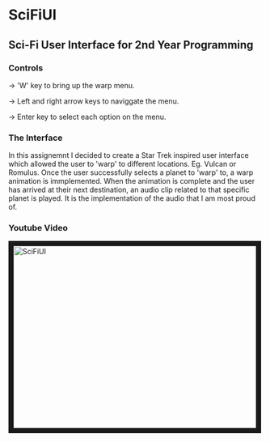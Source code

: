 # SciFiUI
## Sci-Fi User Interface for 2nd Year Programming 

### Controls

  -> 'W' key to bring up the warp menu.
  
  -> Left and right arrow keys to naviggate the menu.
  
  -> Enter key to select each option on the menu.

### The Interface
  
  In this assignemnt I decided to create a Star Trek inspired user interface which allowed the user to 'warp' to different locations. Eg. Vulcan or Romulus. Once the user successfully selects a planet to 'warp' to, a warp animation is immplemented. When the animation is complete and the user has arrived at their next destination, an audio clip related to that specific planet is played. It is the implementation of the audio that I am most proud of.
  
 
### Youtube Video
  <a href="http://www.youtube.com/watch?feature=player_embedded&v=LnzJgPKwKbM
" target="_blank"><img src="http://img.youtube.com/vi/LnzJgPKwKbM/0.jpg" 
alt="SciFiUI" width="480" height="360" border="10" /></a>

